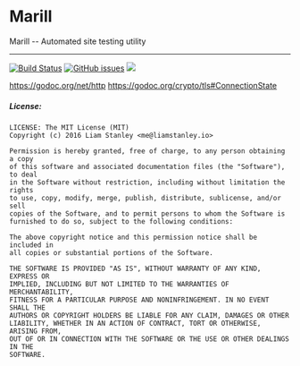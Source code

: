 # Marill
Marill -- Automated site testing utility

--------------------------------------------------------
[![Build Status](https://travis-ci.org/Liamraystanley/marill.svg?branch=master)](https://travis-ci.org/Liamraystanley/marill) [![GitHub issues](https://img.shields.io/github/issues/Liamraystanley/marill.svg)](https://github.com/Liamraystanley/marill/issues) [![](https://img.shields.io/badge/status-pre--alpha-red.svg)](https://github.com/Liamraystanley/marill/commits/master)

https://godoc.org/net/http
https://godoc.org/crypto/tls#ConnectionState

##### License:

    LICENSE: The MIT License (MIT)
    Copyright (c) 2016 Liam Stanley <me@liamstanley.io>

    Permission is hereby granted, free of charge, to any person obtaining a copy
    of this software and associated documentation files (the "Software"), to deal
    in the Software without restriction, including without limitation the rights
    to use, copy, modify, merge, publish, distribute, sublicense, and/or sell
    copies of the Software, and to permit persons to whom the Software is
    furnished to do so, subject to the following conditions:
    
    The above copyright notice and this permission notice shall be included in
    all copies or substantial portions of the Software.
    
    THE SOFTWARE IS PROVIDED "AS IS", WITHOUT WARRANTY OF ANY KIND, EXPRESS OR
    IMPLIED, INCLUDING BUT NOT LIMITED TO THE WARRANTIES OF MERCHANTABILITY,
    FITNESS FOR A PARTICULAR PURPOSE AND NONINFRINGEMENT. IN NO EVENT SHALL THE
    AUTHORS OR COPYRIGHT HOLDERS BE LIABLE FOR ANY CLAIM, DAMAGES OR OTHER
    LIABILITY, WHETHER IN AN ACTION OF CONTRACT, TORT OR OTHERWISE, ARISING FROM,
    OUT OF OR IN CONNECTION WITH THE SOFTWARE OR THE USE OR OTHER DEALINGS IN THE
    SOFTWARE.
